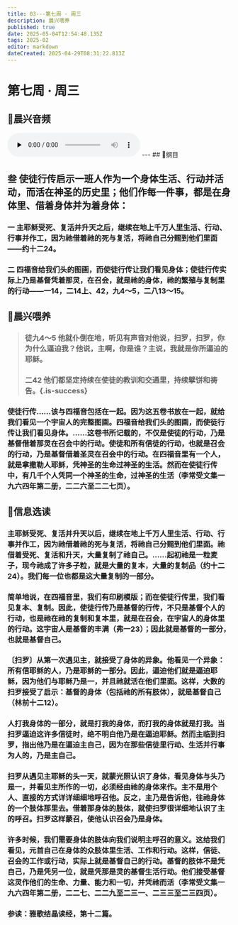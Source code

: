 ```yaml
---
title: 03---第七周 · 周三
description: 晨兴喂养
published: true
date: 2025-05-04T12:54:48.135Z
tags: 2025-02
editor: markdown
dateCreated: 2025-04-29T08:31:22.813Z
---
```


# 第七周 · 周三
## 🎵晨兴音频
<audio id="audio" controls="" preload="none">
      <source id="mp3" src="/2025-02/week7/week7day3.mp3">
</audio>
---
## 📖纲目

## 叁   使徒行传启示一班人作为一个身体生活、行动并活动，而活在神圣的历史里；他们作每一件事，都是在身体里、借着身体并为着身体：

### 一   主耶稣受死、复活并升天之后，继续在地上千万人里生活、行动、行事并作工，因为祂借着祂的死与复活，将祂自己分赐到他们里面——约十二24。

### 二   四福音给我们头的图画，而使徒行传让我们看见身体；使徒行传实际上乃是基督凭着那灵，在召会，就是祂的身体，祂的繁殖与复制里的行动——一14，二14上、42，九4～5，二八13～15。

## 📖晨兴喂养

>### 徒九4～5    他就仆倒在地，听见有声音对他说，扫罗，扫罗，你为什么逼迫我？他说，主啊，你是谁？主说，我就是你所逼迫的耶稣。
>
>### 二42    他们都坚定持续在使徒的教训和交通里，持续擘饼和祷告。{.is-success}

### 使徒行传……该与四福音包括在一起。因为这五卷书放在一起，就给我们看见一个宇宙人的完整图画。四福音给我们头的图画，而使徒行传让我们看见身体。……这卷书所记载的，不仅是使徒的行动，乃是基督借着那灵在召会中的行动。使徒和所有信徒的行动，也就是召会的行动，乃是基督借着圣灵在召会中的行动。在四福音里有一个人，就是拿撒勒人耶稣，凭神圣的生命过神圣的生活。然而在使徒行传中，有几千个人凭同一个神圣的生命，过神圣的生活（李常受文集一九六四年第二册，二二六至二二七页）。

## 📖信息选读

### 主耶稣受死、复活并升天以后，继续在地上千万人里生活、行动、行事并作工，因为祂借着祂的死与复活，将祂自己分赐到他们里面。祂借着受死、复活和升天，大量复制了祂自己。……起初祂是一粒麦子，现今祂成了许多子粒，就是大量的复本，大量的复制品（约十二24）。我们每一位也都是这大量复制的一部分。

### 简单地说，在四福音里，我们有印刷模版；而在使徒行传里，我们看见复本、复制。因此，使徒行传乃是基督的行传，不只是基督个人的行动，也是祂在祂的复制和复本里，就是在召会，在宇宙人的身体里的行动。这宇宙人是基督的丰满（弗一23）；因此就是基督的一部分，也就是基督自己。

### 〔扫罗〕从第一次遇见主，就接受了身体的异象。他看见一个异象：所有信耶稣的人，乃是耶稣的一部分。因此，逼迫他们就是逼迫耶稣，因为他们与耶稣乃是一，并且祂就活在他们里面。这样，大数的扫罗接受了启示：基督的身体（包括祂的所有肢体），就是基督自己（林前十二12）。

### 人打我身体的一部分，就是打我的身体，而打我的身体就是打我。当扫罗逼迫这许多信徒时，绝不明白他乃是在逼迫耶稣。然而主临到扫罗，指出他乃是在逼迫主自己，因为在那些信徒里行动、生活并行事为人的，乃是主自己。

### 扫罗从遇见主耶稣的头一天，就蒙光照认识了身体，看见身体与头乃是一，并看见主所作的一切，必须经由祂的身体来作。主不是用个人、直接的方式详详细细地呼召他。反之，主乃是告诉他，往祂身体的一个肢体那里去。借着那身体的肢体，就使扫罗很详细地认识了主的呼召。扫罗这样蒙召，使他认识召会乃是身体。

### 许多时候，我们需要身体的肢体向我们说明主呼召的意义。这给我们看见，元首自己在身体的众肢体里生活、工作和行动。这样，信徒、召会的工作或行动，实际上就是基督自己的行动。基督的肢体不是凭自己，乃是凭另一位，就是凭那是灵的基督生活行动。他们接受基督这灵作他们的生命、力量、能力和一切，并凭祂而活（李常受文集一九六四年第二册，二二七、二二九至二三一、二三三至二三四页）。

### 参读：雅歌结晶读经，第十二篇。
<!-- Google tag (gtag.js) -->
<script async src="https://www.googletagmanager.com/gtag/js?id=G-1P8709Z16T"></script>
<script>
  window.dataLayer = window.dataLayer || [];
  function gtag(){dataLayer.push(arguments);}
  gtag('js', new Date());

  gtag('config', 'G-1P8709Z16T');
</script>